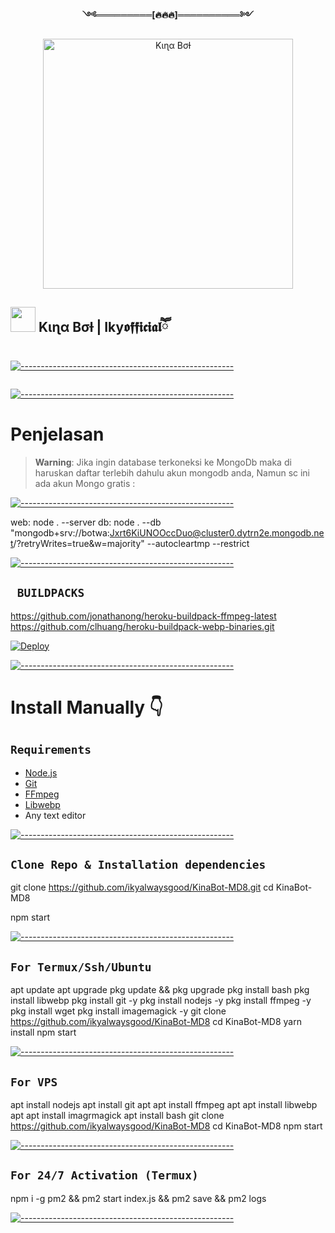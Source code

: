 <p align="center"> 
<b>༺═════════[🔥🔥🔥]══════════༻</b>
<p align="center">
<img src="https://telegra.ph/file/5a9d33e6daff292833283.jpg" alt="Kιɳα Bσƚ" width="400"/>


## <img height="40" src="https://raw.githubusercontent.com/innng/innng/master/assets/kyubey.gif"/> Kιɳα Bσƚ | Iky𝖔𝖋𝖋𝖎𝖈𝖎𝖆𝖑ཽ
[![-----------------------------------------------------](https://raw.githubusercontent.com/andreasbm/readme/master/assets/lines/colored.png)](#table-of-contents)
</p>
<p align="center">
  <a href="#"><img src="http://readme-typing-svg.herokuapp.com?color=d1fa02&center=true&vCenter=true&multiline=false&lines=Kιɳα+Bσƚ+MD+8" alt="">

[![-----------------------------------------------------](https://raw.githubusercontent.com/andreasbm/readme/master/assets/lines/colored.png)](#table-of-contents)
# Penjelasan 
 
> **Warning**: Jika ingin database terkoneksi ke MongoDb 
maka di haruskan daftar terlebih dahulu 
akun mongodb anda, Namun sc ini ada akun
Mongo gratis :


[![-----------------------------------------------------](https://raw.githubusercontent.com/andreasbm/readme/master/assets/lines/colored.png)](#table-of-contents)

web: node . --server
db: node . --db "mongodb+srv://botwa:Jxrt6KiUNOOccDuo@cluster0.dytrn2e.mongodb.net/?retryWrites=true&w=majority" --autocleartmp --restrict

[![-----------------------------------------------------](https://raw.githubusercontent.com/andreasbm/readme/master/assets/lines/colored.png)](#table-of-contents)

## ` BUILDPACKS`


https://github.com/jonathanong/heroku-buildpack-ffmpeg-latest
https://github.com/clhuang/heroku-buildpack-webp-binaries.git


[![Deploy](https://www.herokucdn.com/deploy/button.svg)](https://heroku.com/deploy?template=https://github.com/DGXeon/CheemsBot-MD8/)

[![-----------------------------------------------------](https://raw.githubusercontent.com/andreasbm/readme/master/assets/lines/colored.png)](#table-of-contents)

# Install Manually 👇
## `Requirements`
* [Node.js](https://nodejs.org/en/)
* [Git](https://git-scm.com/downloads)
* [FFmpeg](https://github.com/BtbN/FFmpeg-Builds/releases/download/autobuild-2020-12-08-13-03/ffmpeg-n4.3.1-26-gca55240b8c-win64-gpl-4.3.zip)
* [Libwebp](https://developers.google.com/speed/webp/download)
* Any text editor

[![-----------------------------------------------------](https://raw.githubusercontent.com/andreasbm/readme/master/assets/lines/colored.png)](#table-of-contents)

## `Clone Repo & Installation dependencies`
git clone https://github.com/ikyalwaysgood/KinaBot-MD8.git
cd KinaBot-MD8

npm start

[![-----------------------------------------------------](https://raw.githubusercontent.com/andreasbm/readme/master/assets/lines/colored.png)](#table-of-contents)

## `For Termux/Ssh/Ubuntu`
apt update
apt upgrade
pkg update && pkg upgrade
pkg install bash
pkg install libwebp
pkg install git -y
pkg install nodejs -y 
pkg install ffmpeg -y 
pkg install wget
pkg install imagemagick -y
git clone https://github.com/ikyalwaysgood/KinaBot-MD8
cd KinaBot-MD8
yarn install
npm start

[![-----------------------------------------------------](https://raw.githubusercontent.com/andreasbm/readme/master/assets/lines/colored.png)](#table-of-contents)

## `For VPS`
apt install nodejs 
apt install git 
apt apt install ffmpeg 
apt apt install libwebp 
apt apt install imagrmagick
apt install bash
git clone https://github.com/ikyalwaysgood/KinaBot-MD8
cd KinaBot-MD8
npm start


[![-----------------------------------------------------](https://raw.githubusercontent.com/andreasbm/readme/master/assets/lines/colored.png)](#table-of-contents)

## `For 24/7 Activation (Termux)`
npm i -g pm2 && pm2 start index.js && pm2 save && pm2 logs

[![-----------------------------------------------------](https://raw.githubusercontent.com/andreasbm/readme/master/assets/lines/colored.png)](#table-of-contents)